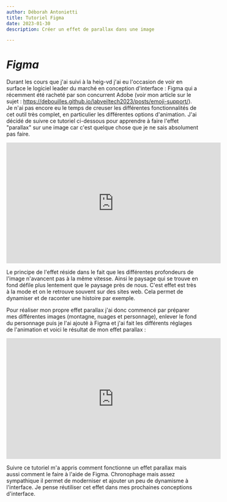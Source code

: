 ```yaml
---
author: Déborah Antonietti
title: Tutoriel Figma
date: 2023-01-30
description: Créer un effet de parallax dans une image

---
```

<h1> <i class="fa-brands fa-figma"> Figma</i></h1>


Durant les cours que j'ai suivi à la heig-vd j'ai eu l'occasion de voir en surface le logiciel leader du marché en conception d'interface : Figma qui a récemment été racheté par son concurrent Adobe (voir mon article sur le sujet : https://debouilles.github.io/labveiltech2023/posts/emoji-support/). Je n'ai pas encore eu le temps de creuser les différentes fonctionnalités de cet outil très complet, en particulier les différentes options d'animation. J'ai décidé de suivre ce tutoriel ci-dessous pour apprendre à faire l'effet "parallax" sur une image car c'est quelque chose que je ne sais absolument pas faire.


<iframe width="560" height="315" src="https://www.youtube.com/embed/XmNGjHcKhyY" frameborder="0" allow="accelerometer; autoplay; encrypted-media; gyroscope; picture-in- picture" allowfullscreen></iframe>


Le principe de l'effet réside dans le fait que les différentes profondeurs de l'image n'avancent pas à la même vitesse. Ainsi le paysage qui se trouve en fond défile plus lentement que le paysage près de nous. C'est effet est très à la mode et on le retrouve souvent sur des sites web. Cela permet de dynamiser et de raconter une histoire par exemple. 

Pour réaliser mon propre effet parallax j'ai donc commencé par préparer mes différentes images (montagne, nuages et personnage), enlever le fond du personnage puis je l'ai ajouté à Figma et j'ai fait les différents réglages de l'animation et voici le résultat de mon effet parallax :

<iframe width="560" height="315" src="https://www.youtube.com/embed/2vnr99PR5zE" frameborder="0" allow="accelerometer; autoplay; encrypted-media; gyroscope; picture-in-picture" allowfullscreen></iframe>

Suivre ce tutoriel m'a appris comment fonctionne un effet parallax mais aussi comment le faire à l'aide de Figma. Chronophage mais assez sympathique il permet de moderniser et ajouter un peu de dynamisme à l'interface. Je pense réutiliser cet effet dans mes prochaines conceptions d'interface.

